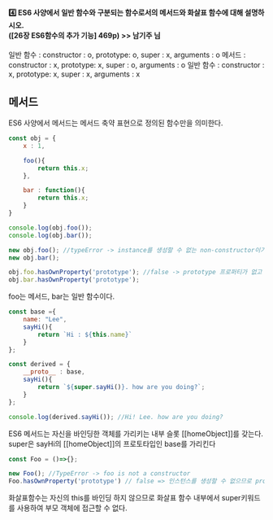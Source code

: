 #### :four: ES6 사양에서 일반 함수와 구분되는 함수로서의 메서드와 화살표 함수에 대해 설명하시오. <br>([26장 ES6함수의 추가 기능] 469p) >> 남기주 님


일반 함수 : constructor : o, prototype: o, super : x, arguments : o
메서드 : constructor : x, prototype: x, super : o, arguments : o
일반 함수 : constructor : x, prototype: x, super : x, arguments : x

## 메서드
ES6 사양에서 메서드는 메서드 축약 표현으로 정의된 함수만을 의미한다. 

```javascript
const obj = {
    x : 1,

    foo(){
        return this.x;
    },

    bar : function(){
        return this.x;
    }
}

console.log(obj.foo());
console.log(obj.bar());

new obj.foo(); //typeError -> instance를 생성할 수 없는 non-constructor이기 때문
new obj.bar();

obj.foo.hasOwnProperty('prototype'); //false -> prototype 프로퍼티가 없고 프로토 타입도 생성안함
obj.bar.hasOwnProperty('prototype');
```
foo는 메서드, bar는 일반 함수이다. 

```javascript
const base ={
    name: "Lee",
    sayHi(){
        return `Hi : ${this.name}`
    }
};

const derived = {
    __proto__ : base,
    sayHi(){
        return `${super.sayHi()}. how are you doing?`;
    }
};

console.log(derived.sayHi()); //Hi! Lee. how are you doing?
```
ES6 메서드는 자신을 바인딩한 객체를 가리키는 내부 슬롯 [[homeObject]]를 갖는다. 
super은 sayHi의 [[homeObject]]의 프로토타입인 base를 가리킨다 

```javascript
const Foo = ()=>{};

new Foo(); //TypeError -> foo is not a constructor
Foo.hasOwnProperty('prototype') // false => 인스턴스를 생성할 수 없으므로 prototype프로퍼티가 없고 프로토타입도 생성하지 않는다. 
```
화살표함수는 자신의 this를 바인딩 하지 않으므로 화살표 함수 내부에서 super키워드를 사용하여 부모 객체에 접근할 수 없다. 
